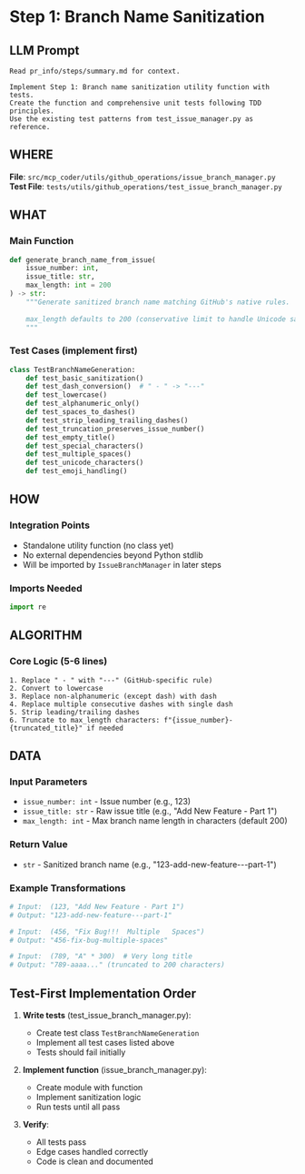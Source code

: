 # Step 1: Branch Name Sanitization

## LLM Prompt
```
Read pr_info/steps/summary.md for context.

Implement Step 1: Branch name sanitization utility function with tests.
Create the function and comprehensive unit tests following TDD principles.
Use the existing test patterns from test_issue_manager.py as reference.
```

## WHERE
**File**: `src/mcp_coder/utils/github_operations/issue_branch_manager.py`  
**Test File**: `tests/utils/github_operations/test_issue_branch_manager.py`

## WHAT

### Main Function
```python
def generate_branch_name_from_issue(
    issue_number: int,
    issue_title: str,
    max_length: int = 200
) -> str:
    """Generate sanitized branch name matching GitHub's native rules.
    
    max_length defaults to 200 (conservative limit to handle Unicode safely).
    """
```

### Test Cases (implement first)
```python
class TestBranchNameGeneration:
    def test_basic_sanitization()
    def test_dash_conversion()  # " - " -> "---"
    def test_lowercase()
    def test_alphanumeric_only()
    def test_spaces_to_dashes()
    def test_strip_leading_trailing_dashes()
    def test_truncation_preserves_issue_number()
    def test_empty_title()
    def test_special_characters()
    def test_multiple_spaces()
    def test_unicode_characters()
    def test_emoji_handling()
```

## HOW

### Integration Points
- Standalone utility function (no class yet)
- No external dependencies beyond Python stdlib
- Will be imported by `IssueBranchManager` in later steps

### Imports Needed
```python
import re
```

## ALGORITHM

### Core Logic (5-6 lines)
```
1. Replace " - " with "---" (GitHub-specific rule)
2. Convert to lowercase
3. Replace non-alphanumeric (except dash) with dash
4. Replace multiple consecutive dashes with single dash
5. Strip leading/trailing dashes
6. Truncate to max_length characters: f"{issue_number}-{truncated_title}" if needed
```

## DATA

### Input Parameters
- `issue_number: int` - Issue number (e.g., 123)
- `issue_title: str` - Raw issue title (e.g., "Add New Feature - Part 1")
- `max_length: int` - Max branch name length in characters (default 200)

### Return Value
- `str` - Sanitized branch name (e.g., "123-add-new-feature---part-1")

### Example Transformations
```python
# Input:  (123, "Add New Feature - Part 1")
# Output: "123-add-new-feature---part-1"

# Input:  (456, "Fix Bug!!!  Multiple   Spaces")
# Output: "456-fix-bug-multiple-spaces"

# Input:  (789, "A" * 300)  # Very long title
# Output: "789-aaaa..." (truncated to 200 characters)
```

## Test-First Implementation Order

1. **Write tests** (test_issue_branch_manager.py):
   - Create test class `TestBranchNameGeneration`
   - Implement all test cases listed above
   - Tests should fail initially

2. **Implement function** (issue_branch_manager.py):
   - Create module with function
   - Implement sanitization logic
   - Run tests until all pass

3. **Verify**:
   - All tests pass
   - Edge cases handled correctly
   - Code is clean and documented
